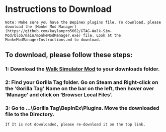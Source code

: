 # Instructions to Download
~~~
Note: Make sure you have the Bepinex plugins file. To download, please download the [Monke Mod Manager](https://github.com/kaylanpro5662/GTAG-Walk-Sim-Mod/blob/main/monkeModManager.exe) file. Look at the MonkeModManagerInstructions.md to download.
~~~
## To download, please follow these steps:
### 1: Download the [Walk Simulator Mod](https://github.com/kaylanpro5662/GTAG-Walk-Sim-Mod/blob/main/WalkSim.dll) to your downloads folder.
### 2: Find your Gorilla Tag folder. Go on Steam and Right-click on the 'Gorilla Tag' Name on the bar on the left, then hover over ‘Manage’ and click on ‘Browser Local Files’.
### 3: Go to …\Gorilla Tag\BepInEx\Plugins. Move the downloaded file to the Directory. 
~~~~~
If It is not downloaded, please re-download it on the top link.
~~~~~


